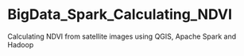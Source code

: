 # BigData_Spark_Calculating_NDVI
Calculating NDVI from satellite images using QGIS, Apache Spark and Hadoop
